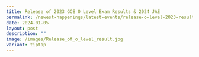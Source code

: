 ```yaml
---
title: Release of 2023 GCE O Level Exam Results & 2024 JAE
permalink: /newest-happenings/latest-events/release-o-level-2023-result/
date: 2024-01-05
layout: post
description: ""
image: /images/Release_of_o_level_result.jpg
variant: tiptap
---
```


